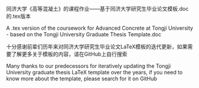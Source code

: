 同济大学《高等混凝土》的课程作业——基于同济大学研究生毕业论文模板.doc的.tex版本

A .tex version of the coursework for Advanced Concrete at Tongji University - based on the Tongji University Graduate Thesis Template.doc

十分感谢前辈们历年来对同济大学研究生毕业论文LaTeX模板的迭代更新，如果需要了解更多关于模板的内容，请在GitHub上自行搜索

Many thanks to our predecessors for iteratively updating the Tongji University graduate thesis LaTeX template over the years, if you need to know more about the template, please search for it on GitHub